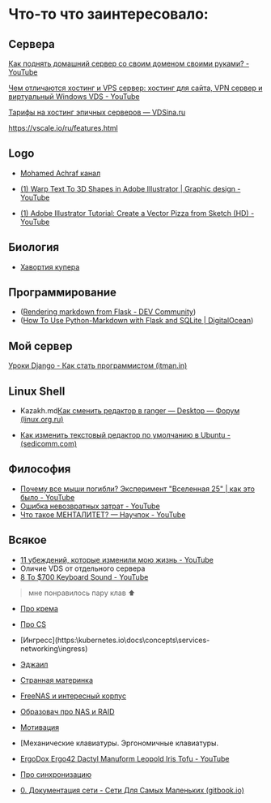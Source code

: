# Что-то что заинтересовало:

## Сервера

[Как поднять домашний сервер со своим доменом своими руками? - YouTube](https://www.youtube.com/watch?v=avl5rVi-HNo&t=734s)

[Чем отличаются хостинг и VPS сервер: хостинг для сайта, VPN сервер и виртуальный Windows VDS - YouTube](https://www.youtube.com/watch?v=_YNAV95jLZI&t=287s)

[Тарифы на хостинг эпичных серверов — VDSina.ru](https://vdsina.ru/pricing)

https://vscale.io/ru/features.html

## Logo

- [Mohamed Achraf  канал](https://www.youtube.com/c/MohamedAchraf/videos)

- [(1) Warp Text To 3D Shapes in Adobe Illustrator | Graphic design - YouTube](https://www.youtube.com/watch?v=zyvkmxfsa1Q)
- [(1) Adobe Illustrator Tutorial: Create a Vector Pizza from Sketch (HD) - YouTube](https://www.youtube.com/watch?v=KZP6RQu_F6U)

## Биология

- [Хавортия купера](https://vk.com/@-180137569-havortiya-kupera)



## Программирование

- ([Rendering markdown from Flask - DEV Community](https:\\dev.to\mrprofessor\rendering-markdown-from-flask-1l41))
- ([How To Use Python-Markdown with Flask and SQLite | DigitalOcean](https:\\www.digitalocean.com\community\tutorials\how-to-use-python-markdown-with-flask-and-sqlite))

## Мой сервер

[Уроки Django - Как стать программистом (itman.in)](https://itman.in/uroki-django/)



## Linux Shell

- Kazakh.md[Как сменить редактор в ranger — Desktop — Форум (linux.org.ru)](https://www.linux.org.ru/forum/desktop/10723784)

- [Как изменить текстовый редактор по умолчанию в Ubuntu - (sedicomm.com)](https://blog.sedicomm.com/2017/05/14/kak-izmenit-redaktor-po-umolchaniyu-ubuntu-change-default-editor/)

    
## Философия
- [Почему все мыши погибли? Эксперимент "Вселенная 25" | как это было - YouTube](https://www.youtube.com/watch?v=n--T-yKEnCQ)
- [Ошибка невозвратных затрат - YouTube](https://www.youtube.com/watch?v=elDKCe55XBg)
- [Что такое МЕНТАЛИТЕТ? — Научпок - YouTube](https://www.youtube.com/watch?v=J1aitUJXrtY)



## Всякое

- [11 убеждений, которые изменили мою жизнь - YouTube](https://www.youtube.com/watch?v=OUNWbsj3ynA)
- Оличие VDS от отдельного сервера
- [8 To $700 Keyboard Sound - YouTube](https://www.youtube.com/watch?v=lFxqG-rio3E)
> мне понравилось пару клав :arrow_up:
- [Про крема](https:\\www.youtube.com\watch?v=eAUC81p8WMU)
- [Про CS](https:\\www.youtube.com\watch?v=ip66mO6sdf8)
- [Ингресс](https:\\kubernetes.io\docs\concepts\services-networking\ingress\)
- [Эджаил](https:\\chto-eto-takoe.ru\agile)
- [Странная материнка](https:\\www.youtube.com\watch?v=DUcd8y0CG34)
- [FreeNAS и интересный корпус](https:\\www.youtube.com\watch?v=KwRlrgKzta0)
- [Образовач про NAS и RAID](https:\\www.youtube.com\watch?v=8pCLwB_zIAk)
- [Мотивация](https:\\www.youtube.com\watch?v=YxJ_NAZsURs)
- [Механические клавиатуры. Эргономичные клавиатуры. 
- [ErgoDox Ergo42 Dactyl Manuform Leopold Iris Tofu - YouTube](https:\\www.youtube.com\watch?v=HMeje0Iz9vQ)
- [Про синхронизацию](https:\\www.youtube.com\watch?v=mCAABYiR9YM)

- [0. Документация сети - Сети Для Самых Маленьких (gitbook.io)](https://linkmeup.gitbook.io/sdsm/0.-planirovanie/0.-dokumentaciya-seti)

